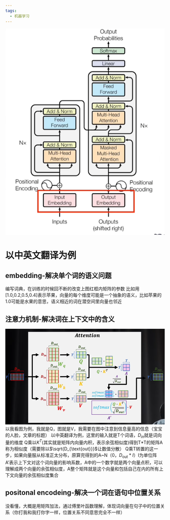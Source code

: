 ```yaml
---
tags:
  - 机器学习
---
```

![../../../pic/Pasted image 20250224040659.png](../../../pic/Pasted%20image%2020250224040659.png)
# 以中英文翻译为例
## embedding-解决单个词的语义问题
编写词典，在训练的时候回不断的改变上图红框内矩阵的参数
比如用\[1.0,0.2,0.5,0.4\]表示苹果，向量的每个维度可能是一个抽象的语义，比如苹果的1.0可能是水果的意思，语义相近的词在潜空间里向量也邻近
## 注意力机制-解决词在上下文中的含义
![../../../pic/Pasted image 20250224041122.png](../../../pic/Pasted%20image%2020250224041122.png)
以我看图为例，我就是Q，图就是V，我需要在图中注意到信息量高的信息（宝宝的人脸，文章的标题）
以中英翻译为例，这里的输入就是T个词语，$D_{in}$就是词向量的维度
Q乘以$K^{T}$(其实就是矩阵内向量内积，表示余弦相似度)得到T\*T的矩阵A称为相似度（需要除以$\sqrt{D_{\text{out}}}$让数值分散）
Q乘T转置的这一步，如果向量服从标准正太分布，原算完得到的A~N（0，$D_{\text{out}} * I$）I为单位阵
A’表示上下文对这个词向量的影响系数，A中的一个数字就是两个向量点积，可以理解成两个向量的余弦相似度，A整个矩阵就是这个向量和包括自己在内的所有上下文向量的余弦相似度集合
## positonal encodeing-解决一个词在语句中位置关系
没看懂，大概是用矩阵加法，通过傅里叶函数理解，体现词向量在句子中的位置关系（你打我和我打你字一样，位置关系不同意思完全不一样）
